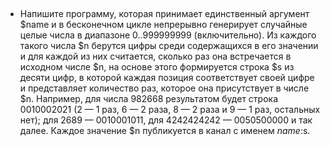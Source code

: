 ##
- Напишите программу, которая принимает единственный аргумент $name и в бесконечном цикле непрерывно генерирует случайные целые числа в диапазоне 0..999999999 (включительно). Из каждого такого числа $n берутся цифры среди содержащихся в его значении и для каждой из них считается, сколько раз она встречается в исходном числе $n, на основе этого формируется строка $s из десяти цифр, в которой каждая позиция соответствует своей цифре и представляет количество раз, которое она присутствует в числе $n. Например, для числа 982668 результатом будет строка 0010002021 (2 — 1 раз, 6 — 2 раза, 8 — 2 раза и 9 — 1 раз, остальных нет); для 2689 — 0010001011, для 4242424242 — 0050500000 и так далее. Каждое значение $n публикуется в канал с именем $name:$s.
